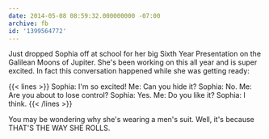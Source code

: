 ```yaml
---
date: 2014-05-08 08:59:32.000000000 -07:00
archive: fb
id: '1399564772'
---
```


Just dropped Sophia off at school for her big Sixth Year Presentation on the Galilean Moons of Jupiter. She's been working on this all year and is super excited. In fact this conversation happened while she was getting ready:

{{< lines >}}
Sophia: I'm so excited!
Me: Can you hide it?
Sophia: No.
Me: Are you about to lose control?
Sophia: Yes.
Me: Do you like it?
Sophia: I think.
{{< /lines >}}

You may be wondering why she's wearing a men's suit. Well, it's because THAT'S THE WAY SHE ROLLS.
